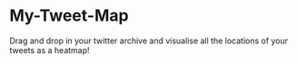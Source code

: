 My-Tweet-Map
============

Drag and drop in your twitter archive and visualise all the locations of your tweets as a heatmap!

